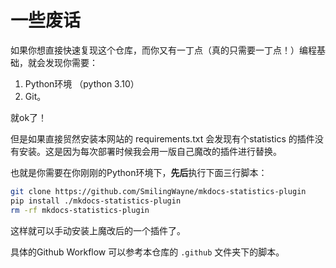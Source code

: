 # 一些废话

如果你想直接快速复现这个仓库，而你又有一丁点（真的只需要一丁点！）编程基础，就会发现你需要：

1. Python环境 （python 3.10）
2. Git。

就ok了！

但是如果直接贸然安装本网站的 requirements.txt 会发现有个statistics 的插件没有安装。这是因为每次部署时候我会用一版自己魔改的插件进行替换。

也就是你需要在你刚刚的Python环境下，**先后**执行下面三行脚本：


```bash
git clone https://github.com/SmilingWayne/mkdocs-statistics-plugin
pip install ./mkdocs-statistics-plugin
rm -rf mkdocs-statistics-plugin
```

这样就可以手动安装上魔改后的一个插件了。

具体的Github Workflow 可以参考本仓库的 `.github` 文件夹下的脚本。

